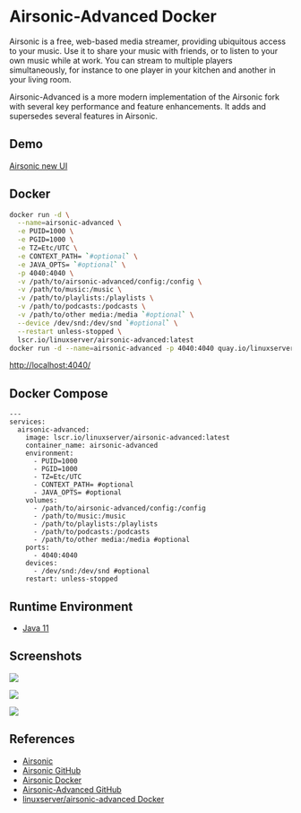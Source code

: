 # Airsonic-Advanced Docker

Airsonic is a free, web-based media streamer, providing ubiquitous access to your music. Use it to share your music with friends, or to listen to your own music while at work. You can stream to multiple players simultaneously, for instance to one player in your kitchen and another in your living room.

Airsonic-Advanced is a more modern implementation of the Airsonic fork with several key performance and feature enhancements. It adds and supersedes several features in Airsonic.

## Demo
[Airsonic new UI](https://airsonic.github.io/airsonic-ui/)

## Docker
```sh
docker run -d \
  --name=airsonic-advanced \
  -e PUID=1000 \
  -e PGID=1000 \
  -e TZ=Etc/UTC \
  -e CONTEXT_PATH= `#optional` \
  -e JAVA_OPTS= `#optional` \
  -p 4040:4040 \
  -v /path/to/airsonic-advanced/config:/config \
  -v /path/to/music:/music \
  -v /path/to/playlists:/playlists \
  -v /path/to/podcasts:/podcasts \
  -v /path/to/other media:/media `#optional` \
  --device /dev/snd:/dev/snd `#optional` \
  --restart unless-stopped \
  lscr.io/linuxserver/airsonic-advanced:latest
docker run -d --name=airsonic-advanced -p 4040:4040 quay.io/linuxserver.io/airsonic-advanced
```
[http://localhost:4040/](http://localhost:4040/)

## Docker Compose
```
---
services:
  airsonic-advanced:
    image: lscr.io/linuxserver/airsonic-advanced:latest
    container_name: airsonic-advanced
    environment:
      - PUID=1000
      - PGID=1000
      - TZ=Etc/UTC
      - CONTEXT_PATH= #optional
      - JAVA_OPTS= #optional
    volumes:
      - /path/to/airsonic-advanced/config:/config
      - /path/to/music:/music
      - /path/to/playlists:/playlists
      - /path/to/podcasts:/podcasts
      - /path/to/other media:/media #optional
    ports:
      - 4040:4040
    devices:
      - /dev/snd:/dev/snd #optional
    restart: unless-stopped
```

## Runtime Environment
- [Java 11](https://openjdk.java.net/projects/jdk/11/)

## Screenshots
![](https://airsonic.github.io/demo/screenshot_02.png)

![](https://airsonic.github.io/demo/screenshot_03.png)

![](https://airsonic.github.io/demo/screenshot_04.png)

## References
- [Airsonic](https://airsonic.github.io/)
- [Airsonic GitHub](https://github.com/airsonic/airsonic)
- [Airsonic Docker](https://airsonic.github.io/docs/install/docker/)
- [Airsonic-Advanced GitHub](https://github.com/airsonic-advanced/airsonic-advanced)
- [linuxserver/airsonic-advanced Docker](https://docs.linuxserver.io/images/docker-airsonic-advanced/)